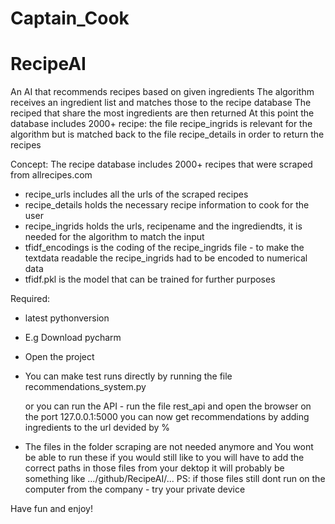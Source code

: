 # Captain_Cook
# RecipeAI
 An AI that recommends recipes based on given ingredients
 The algorithm receives an ingredient list and matches those to the recipe database
 The reciped that share the most ingredients are then returned
 At this point the database includes 2000+ recipe: the file recipe_ingrids is relevant for the algorithm but is matched 
 back to the file recipe_details in order to return the recipes

Concept:
The recipe database includes 2000+ recipes that were scraped from allrecipes.com
- recipe_urls includes all the urls of the scraped recipes
- recipe_details holds the necessary recipe information to cook for the user
- recipe_ingrids holds the urls, recipename and the ingrediendts, it is needed for the algorithm to match the input 
- tfidf_encodings is the coding of the recipe_ingrids file - to make the textdata readable the recipe_ingrids had to 
  be encoded to numerical data
- tfidf.pkl is the model that can be trained for further purposes

Required: 
- latest pythonversion

- E.g Download pycharm
- Open the project
- You can make test runs directly by running the file recommendations_system.py

  or you can run the API - run the file rest_api and open the browser on the port 127.0.0.1:5000
  you can now get recommendations by adding ingredients to the url devided by %


- The files in the folder scraping are not needed anymore and You wont be able to run these
  if you would still like to you will have to add the correct paths in those files from your dektop
  it will probably be something like .../github/RecipeAI/... PS: if those files still dont run on the computer from 
  the company - try your private device


Have fun and enjoy!

